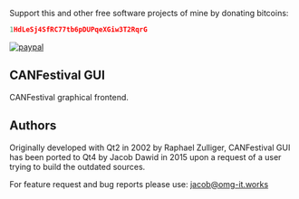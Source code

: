 Support this and other free software projects of mine by donating bitcoins:
```cpp
1HdLeSj4SfRC77tb6pDUPqeXGiw3T2RqrG
```
[![paypal](https://www.paypalobjects.com/en_US/i/btn/btn_donateCC_LG.gif)](https://www.paypal.com/cgi-bin/webscr?cmd=_s-xclick&hosted_button_id=9WB9VJA9RGWTN)


CANFestival GUI
---------------

CANFestival graphical frontend.

Authors
----------
Originally developed with Qt2 in 2002 by Raphael Zulliger, CANFestival GUI has been ported to Qt4 by Jacob Dawid in 2015 upon a request of a user trying to build the outdated sources.

For feature request and bug reports please use: jacob@omg-it.works
